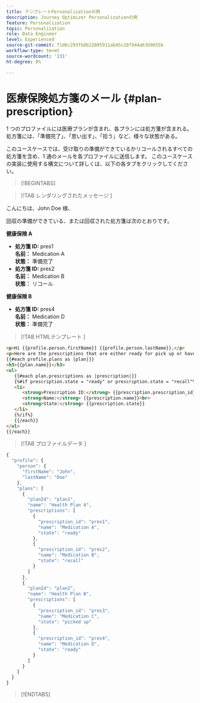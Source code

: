 ```yaml
---
title: テンプレートPersonalizationの例
description: Journey Optimizer Personalizationの例
feature: Personalization
topic: Personalization
role: Data Engineer
level: Experienced
source-git-commit: f1d6c293fb8b22085911ab45c18f944a63b9655b
workflow-type: tm+mt
source-wordcount: '131'
ht-degree: 0%

---
```



# 医療保険処方箋のメール {#plan-prescription}

1 つのプロファイルには医療プランが含まれ、各プランには処方箋が含まれる。 処方箋には、「準備完了」、「思い出す」、「拾う」など、様々な状態がある。

このユースケースでは、受け取りの準備ができているかリコールされるすべての処方箋を含め、1 通のメールを各プロファイルに送信します。 このユースケースの実装に使用する構文について詳しくは、以下の各タブをクリックしてください。

>[!BEGINTABS]

>[!TAB  レンダリングされたメッセージ ]

<p>こんにちは、John Doe 様、</p>
<p>回収の準備ができている、または回収された処方箋は次のとおりです。</p>

**健康保険 A**

<ul>

<li>
      <strong> 処方箋 ID:</strong> pres1<br>
      <strong> 名前：</strong> Medication A<br>
      <strong> 状態：</strong> 準備完了
   </li>

<li>
      <strong> 処方箋 ID:</strong> pres2<br>
      <strong> 名前：</strong> Medication B<br>
      <strong> 状態：</strong> リコール
   </li>

</ul>

**健康保険 B**

<ul>

<li>
      <strong> 処方箋 ID:</strong> pres4<br>
      <strong> 名前：</strong> Medication D<br>
      <strong> 状態：</strong> 準備完了
   </li>

</ul>

>[!TAB HTMLテンプレート ]

```html
<p>Hi {{profile.person.firstName}} {{profile.person.lastName}},</p>
<p>Here are the prescriptions that are either ready for pick up or have been recalled:</p>
{{#each profile.plans as |plan|}}
<h3>{{plan.name}}</h3>
<ul>
   {{#each plan.prescriptions as |prescription|}}
   {%#if prescription.state = "ready" or prescription.state = "recall"%}
   <li>
      <strong>Prescription ID:</strong> {{prescription.prescription_id}}<br>
      <strong>Name:</strong> {{prescription.name}}<br>
      <strong>State:</strong> {{prescription.state}}
   </li>
   {%/if%}
   {{/each}}
</ul>
{{/each}}
```

>[!TAB  プロファイルデータ ]

```javascript
{
  "profile": {
    "person": {
      "firstName": "John",
      "lastName": "Doe"
    },
    "plans": [
      {
        "planId": "plan1",
        "name": "Health Plan A",
        "prescriptions": [
          {
            "prescription_id": "pres1",
            "name": "Medication A",
            "state": "ready"
          },
          {
            "prescription_id": "pres2",
            "name": "Medication B",
            "state": "recall"
          }
        ]
      },
      {
        "planId": "plan2",
        "name": "Health Plan B",
        "prescriptions": [
          {
            "prescription_id": "pres3",
            "name": "Medication C",
            "state": "picked up"
          },
          {
            "prescription_id": "pres4",
            "name": "Medication D",
            "state": "ready"
          }
        ]
      }
    ]
  }
}
```

>[!ENDTABS]
